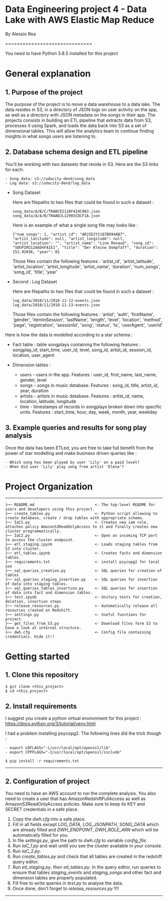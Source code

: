 # Data Engineering project 4 - Data Lake with AWS Elastic Map Reduce

By Alessio Rea

==============================

You need to have Python 3.8.5 installed for this project

# General explanation

## 1. Purpose of the project

The purpose of the project is to move a data warehouse to a data lake. The data resides in S3, in a directory of JSON logs on user activity on the app, as well as a directory with JSON metadata on the songs in their app. The projects consists in building an ETL pipeline that extracts data from S3, processes it using Spark, and loads the data back into S3 as a set of dimensional tables. This will allow the analytics team to continue finding insights in what songs users are listening to.


## 2. Database schema design and ETL pipeline

You'll be working with two datasets that reside in S3. Here are the S3 links for each:

    - Song data: s3://udacity-dend/song_data
    - Log data: s3://udacity-dend/log_data


- Song Dataset
    
    Here are filepaths to two files that could be found in such a dataset :

    ```
    song_data/A/B/C/TRABCEI128F424C983.json
    song_data/A/A/B/TRAABJL12903CDCF1A.json
    ```

    Here is an example of what a single song file may looks like :

    ```
    {"num_songs": 1, "artist_id": "ARJIE2Y1187B994AB7", "artist_latitude": null, "artist_longitude": null, "artist_location": "", "artist_name": "Line Renaud", "song_id": "SOUPIRU12A6D4FA1E1", "title": "Der Kleine Dompfaff", "duration": 152.92036, "year": 0}
    ```

    Those files contain the following features : 'artist_id', 'artist_latitude', 'artist_location', 'artist_longitude', 'artist_name', 'duration', 'num_songs', 'song_id', 'title', 'year'

- Second : Log Dataset
    
    Here are filepaths to two files that could be found in such a dataset :

    ```
    log_data/2018/11/2018-11-12-events.json
    log_data/2018/11/2018-11-13-events.json
    ```
    
    Those files contain the following features : 'artist', 'auth', 'firstName', 'gender', 'itemInSession', 'lastName',
       'length', 'level', 'location', 'method', 'page', 'registration',
       'sessionId', 'song', 'status', 'ts', 'userAgent', 'userId'


Here is how the data is modelled according to a star schema :

- Fact table : table songplays containing the following features : songplay_id, start_time, user_id, level, song_id, artist_id, session_id, location, user_agent

- Dimension tables : 

    - users - users in the app. Features : user_id, first_name, last_name, gender, level
    - songs - songs in music database. Features : song_id, title, artist_id, year, duration
    - artists - artists in music database. Features : artist_id, name, location, latitude, longitude
    - time - timestamps of records in songplays broken down into specific units. Features : start_time, hour, day, week, month, year, weekday


## 3. Example queries and results for song play analysis

Once the data has been ETLed, you are free to take full benefit from the power of star modelling and make business driven queries like :

    - Which song has been played by user 'Lily' on a paid level?
    - When did user 'Lily' play song from artist 'Elena'?



# Project Organization 
----------------------

    ├── README.md                           <- The top-level README for users and developers using this project.
    ├── create_tables.py                    <- Python script allowing to create database, create / drop tables with appropriate schema.
    ├── IaC1.py                             <- Creates new iam role, attaches policy AmazonS3ReadOnlyAccess to it and finally creates new cluster programmatically.
    ├── IaC2.py                             <- Open an incoming TCP port to access the cluster endpoint.
    ├── etl_staging.ipynb                   <- Loads staging tables from S3 into cluster.
    ├── etl_tables.ipynb                    <- Creates facts and dimension tables.
    ├── requirements.txt                    <- install psycopg2 for local use
    ├── sql_queries_creation.py             <- SQL queries for creation of tables
    ├── sql_queries_staging_insertion.py    <- SQL queries for insertion of data into staging tables.
    ├── sql_queries_tables_insertion.py     <- SQL queries for insertion of data into fact and dimension tables.
    ├── test.ipynb                          <- Unitary tests for creation, deletion, insertion steps
    ├── release_resources.py                <- Automatically release all resources created on Redshift.
    ├── settings.py                         <- Useful functions for project.
    ├── get_files_from_S3.py                <- Download files form S3 to have a look at internal structure.
    ├── dwh.cfg                             <- Config file containing credentials. Hide it!!




# Getting started

## 1. Clone this repository

```
$ git clone <this_project>
$ cd <this_project>
```

## 2. Install requirements

I suggest you create a python virtual environment for this project : <https://docs.python.org/3/tutorial/venv.html>

I had a problem installing psycopg2. The following lines did the trick though :

```
- export LDFLAGS="-L/usr/local/opt/openssl/lib"
- export CPPFLAGS="-I/usr/local/opt/openssl/include"
```

```
$ pip install -r requirements.txt
```

--------


## 2. Configuration of project

You need to have an AWS account to run the complete analysis. You also need to create a user that has AmazonRedshiftFullAccess as well as AmazonS3ReadOnlyAccess policies. Make sure to keep its KEY and SECRET credentials in a safe place.

1. Copy the *dwh.cfg* into a safe place.
2. Fill in all fields except *LOG_DATA*, *LOG_JSONPATH*, *SONG_DATA* which are already filled and *DWH_ENDPOINT*, *DWH_ROLE_ARN* which will be automatically filled for you. 
3. In file *settings.py*, give the path to *dwh.cfg* to variable *config_file*.
4. Run *IaC_1.py* and wait untill you see the cluster available in your console.
4. Run *IaC_2.py*.
5. Run *create_tables.py* and check that all tables are created in the redshift query editor.
6. Run *etl_staging.py*, then *etl_tables.py*. In the query editor, run queries to ensure that tables *staging_events* and *staging_songs* and other fact and dimension tables are properly populated.
7. Fill free to write queries in *test.py* to analyse the data.
8. Once done, don't forget to *release_resources.py* !!!!


--------



